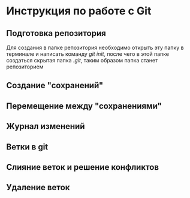 # Инструкция по работе с Git

## Подготовка репозитория
Для создания в папке репозитория необходимо открыть эту папку в терминале и написать команду *git init*, после чего в этой папке создаться скрытая папка *.git*, таким образом папка станет репозиторием
## Создание "сохранений"

## Перемещение между "сохранениями"

## Журнал изменений 

## Ветки в git

## Слияние веток и решение конфликтов 

## Удаление веток